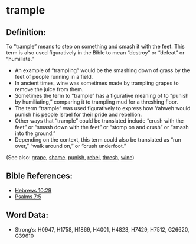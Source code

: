 # trample

## Definition:

To “trample” means to step on something and smash it with the feet. This term is also used figuratively in the Bible to mean “destroy” or “defeat” or “humiliate.”

* An example of “trampling” would be the smashing down of grass by the feet of people running in a field.
* In ancient times, wine was sometimes made by trampling grapes to remove the juice from them.
* Sometimes the term to “trample” has a figurative meaning of to “punish by humiliating,” comparing it to trampling mud for a threshing floor.
* The term “trample” was used figuratively to express how Yahweh would punish his people Israel for their pride and rebellion.
* Other ways that “trample” could be translated include “crush with the feet” or “smash down with the feet” or “stomp on and crush” or “smash into the ground.”
* Depending on the context, this term could also be translated as “run over,” “walk around on,” or “crush underfoot.”

(See also: [grape](../other/grape.md), [shame](../other/shame.md), [punish](../other/punish.md), [rebel](../other/rebel.md), [thresh](../other/thresh.md), [wine](../other/wine.md))

## Bible References:

* [Hebrews 10:29](rc://en/tn/help/heb/10/29)
* [Psalms 7:5](rc://en/tn/help/psa/007/5)

## Word Data:

* Strong’s: H0947, H1758, H1869, H4001, H4823, H7429, H7512, G26620, G39610
